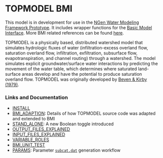 # TOPMODEL BMI

This model is in development for use in the
[NGen Water Modeling Framework Prototype](https://github.com/NOAA-OWP/ngen).
It includes wrapper functions for the
[Basic Model Interface](https://bmi-spec.readthedocs.io/en/latest/).
More BMI related references can be found [here](refs/csdms).
  
TOPMODEL is a physically based, distributed watershed model that simulates
hydrologic fluxes of water (infiltration-excess overland flow, saturation
overland flow, infiltration, exfiltration, subsurface flow, evapotranspiration,
and channel routing) through a watershed. The model simulates explicit
groundwater/surface water interactions by predicting the movement of the
water table, which determines where saturated land-surface areas develop
and have the potential to produce saturation overland flow. TOPMODEL was
originally developed by
[Beven & Kirby (1979)](https://www.tandfonline.com/doi/abs/10.1080/02626667909491834).

### Links and Documentation
- [INSTALL](./INSTALL.md)
- [BMI_ADAPTION](./docs/BMI_ADAPTION.md): Details of how TOPMODEL source code was adapted and extended to BMI
- [STAND_ALONE](./docs/STAND_ALONE.md): A new Boolean toggle introduced
- [OUTPUT_FILES_EXPLAINED](./docs/OUTPUT_FILES_EXPLAINED.md)
- [INPUT_FILES_EXPLAINED](./docs/INPUT_FILES_EXPLAINED.md)
- [VARIABLE_ROLES](./docs/VARIABLE_ROLES.md)
- [BMI_UNIT_TEST](./test/README.md)
- [PARAMS](./params/README.md): Parameter [`subcat.dat`](.data/subcat.dat) generation workflow